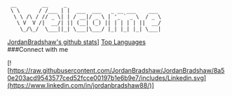 

<!--
**JordanBradshaw/JordanBradshaw** is a ✨ _special_ ✨ repository because its `README.md` (this file) appears on your GitHub profile.
### Hi there 👋
Here are some ideas to get you started:

- 🔭 I’m currently working on ...
- 🌱 I’m currently learning ...
- 👯 I’m looking to collaborate on ...
- 🤔 I’m looking for help with ...
- 💬 Ask me about ...
- 📫 How to reach me: ...
- 😄 Pronouns: ...
- ⚡ Fun fact: ...
-->
```
 __        __     _                              
 \ \      / /___ | |  ___  ___   _ __ ___    ___ 
  \ \ /\ / // _ \| | / __|/ _ \ | '_ ` _ \  / _ \
   \ V  V /|  __/| || (__| (_) || | | | | ||  __/
    \_/\_/  \___||_| \___|\___/ |_| |_| |_| \___|           
```
    
[JordanBradshaw's github stats](https://github-readme-stats.vercel.app/api?username=jordanbradshaw&count_private=true&show_icons=true&theme=dark&include_all_commits=true&hide=issues,contribs)]
[Top Languages](https://github-readme-stats.vercel.app/api/top-langs/?username=jordanbradshaw&layout=compact&theme=dark&langs_count=8)
</br>
###Connect with me

[![https://raw.githubusercontent.com/JordanBradshaw/JordanBradshaw/8a50e203acd9543577ced52fcce00197b1e6b9e7/includes/Linkedin.svg](https://www.linkedin.com/in/jordanbradshaw88/)]
